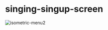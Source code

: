 # singing-singup-screen
![isometric-menu2](https://user-images.githubusercontent.com/100160834/211156700-87561670-bae3-4029-b26b-d76f79244abd.gif)
